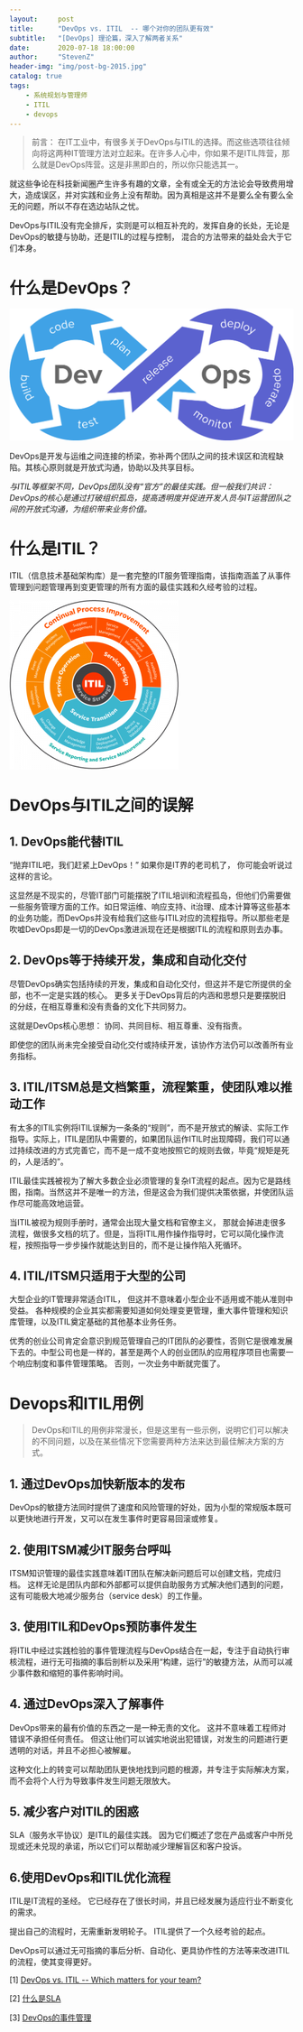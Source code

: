 ```yaml
---
layout:     post
title:      "DevOps vs. ITIL  -- 哪个对你的团队更有效"
subtitle:   "[DevOps] 理论篇，深入了解两者关系"
date:       2020-07-18 18:00:00
author:     "StevenZ"
header-img: "img/post-bg-2015.jpg"
catalog: true
tags:
    - 系统规划与管理师
    - ITIL
    - devops
---
```




>   前言： 在IT工业中，有很多关于DevOps与ITIL的选择。而这些选项往往倾向将这两种IT管理方法对立起来。在许多人心中，你如果不是ITIL阵营，那么就是DevOps阵营。这是非黑即白的，所以你只能选其一。

就这些争论在科技新闻圈产生许多有趣的文章，全有或全无的方法论会导致费用增大，造成误区，并对实践和业务上没有帮助。因为真相是这并不是要么全有要么全无的问题，所以不存在选边站队之忧。

DevOps与ITIL没有完全排斥，实则是可以相互补充的，发挥自身的长处，无论是DevOps的敏捷与协助，还是ITIL的过程与控制， 混合的方法带来的益处会大于它们本身。



# 什么是DevOps？

![](https://raw.githubusercontent.com/zengshing/zengshing.github.io/master/img/in-post/Nub8-What-is-Devops.png)

DevOps是开发与运维之间连接的桥梁，弥补两个团队之间的技术误区和流程缺陷。其核心原则就是开放式沟通，协助以及共享目标。

*与ITIL等框架不同，DevOps团队没有“官方”的最佳实践。但一般我们共识：DevOps的核心是通过打破组织孤岛，提高透明度并促进开发人员与IT运营团队之间的开放式沟通，为组织带来业务价值。*



# 什么是ITIL？

ITIL（信息技术基础架构库）是一套完整的IT服务管理指南，该指南涵盖了从事件管理到问题管理再到变更管理的所有方面的最佳实践和久经考验的过程。

![itil](https://raw.githubusercontent.com/zengshing/note_images/master/img/itil-processes-300x300.png)



# DevOps与ITIL之间的误解

## 1.  DevOps能代替ITIL

“抛弃ITIL吧，我们赶紧上DevOps！” 如果你是IT界的老司机了， 你可能会听说过这样的言论。

这显然是不现实的，尽管IT部门可能摆脱了ITIL培训和流程孤岛，但他们仍需要做一些服务管理方面的工作。如日常运维、响应支持、it治理、成本计算等这些基本的业务功能，而DevOps并没有给我们这些与ITIL对应的流程指导。所以那些老是吹嘘DevOps即是一切的DevOps激进派现在还是根据ITIL的流程和原则去办事。

## 2. DevOps等于持续开发，集成和自动化交付

尽管DevOps确实包括持续的开发，集成和自动化交付，但这并不是它所提供的全部，也不一定是实践的核心。 更多关于DevOps背后的内涵和思想只是要摆脱旧的分歧，在相互尊重和没有责备的文化下共同努力。

这就是DevOps核心思想： 协同、共同目标、相互尊重、没有指责。

即使您的团队尚未完全接受自动化交付或持续开发，该协作方法仍可以改善所有业务指标。

##  3. ITIL/ITSM总是文档繁重，流程繁重，使团队难以推动工作

有太多的ITIL实例将ITIL误解为一条条的“规则”，而不是开放式的解读、实际工作指导。实际上，ITIL是团队中需要的，如果团队运作ITIL时出现障碍，我们可以通过持续改进的方式完善它，而不是一成不变地按照它的规则去做，毕竟“规矩是死的，人是活的”。

ITIL最佳实践被视为了解大多数企业必须管理的复杂IT流程的起点。因为它是路线图，指南。当然这并不是唯一的方法，但是这会为我们提供决策依据，并使团队运作尽可能高效地运营。

当ITIL被视为规则手册时，通常会出现大量文档和官僚主义， 那就会掉进走很多流程，做很多文档的坑了。但是，当将ITIL用作操作指导时，它可以简化操作流程，按照指导一步步操作就能达到目的，而不是让操作陷入死循环。

## 4. ITIL/**ITSM**只适用于大型的公司

大型企业的IT管理非常适合ITIL， 但这并不意味着小型企业不适用或不能从准则中受益。 各种规模的企业其实都需要知道如何处理变更管理，重大事件管理和知识库管理，以及ITIL奠定基础的其他基本业务任务。

优秀的创业公司肯定会意识到规范管理自己的IT团队的必要性，否则它是很难发展下去的。中型公司也是一样的，甚至是两个人的创业团队的应用程序项目也需要一个响应制度和事件管理策略。 否则，一次业务中断就完蛋了。



# Devops和ITIL用例

>   DevOps和ITIL的用例非常漫长，但是这里有一些示例，说明它们可以解决的不同问题，以及在某些情况下您需要两种方法来达到最佳解决方案的方式。

## 1. 通过DevOps加快新版本的发布

DevOps的敏捷方法同时提供了速度和风险管理的好处，因为小型的常规版本既可以更快地进行开发，又可以在发生事件时更容易回滚或修复。

## 2. 使用ITSM减少IT服务台呼叫

ITSM知识管理的最佳实践意味着IT团队在解决新问题后可以创建文档，完成归档。 这样无论是团队内部和外部都可以提供自助服务方式解决他们遇到的问题，这有可能极大地减少服务台（service desk）的工作量。

## 3. 使用ITIL和DevOps预防事件发生

将ITIL中经过实践检验的事件管理流程与DevOps结合在一起，专注于自动执行审核流程，进行无可指摘的事后剖析以及采用“构建，运行”的敏捷方法，从而可以减少事件数和缩短的事件影响时间。

## 4. 通过DevOps深入了解事件

DevOps带来的最有价值的东西之一是一种无责的文化。 这并不意味着工程师对错误不承担任何责任。 但这让他们可以诚实地说出犯错误，对发生的问题进行更透明的对话，并且不必担心被解雇。

这种文化上的转变可以帮助团队更快地找到问题的根源，并专注于实际解决方案，而不会将个人行为导致事件发生问题无限放大。

## 5. 减少客户对ITIL的困惑

SLA（服务水平协议）是ITIL的最佳实践。 因为它们概述了您在产品或客户中所兑现或还未兑现的承诺，所以它们可以帮助减少理解盲区和客户投诉。

## 6.使用DevOps和ITIL优化流程

ITIL是IT流程的圣经。 它已经存在了很长时间，并且已经发展为适应行业不断变化的需求。

提出自己的流程时，无需重新发明轮子。  ITIL提供了一个久经考验的起点。

DevOps可以通过无可指摘的事后分析、自动化、更具协作性的方法等来改进ITIL的流程，使其变得更好。



[1] [DevOps vs. ITIL -- Which matters for your team? ](https://www.atlassian.com/itsm/itil/devops-vs-itil)

[2] [什么是SLA](https://www.atlassian.com/zh/itsm/service-request-management/slas)

[3] [DevOps的事件管理](https://www.atlassian.com/zh/incident-management/devops)